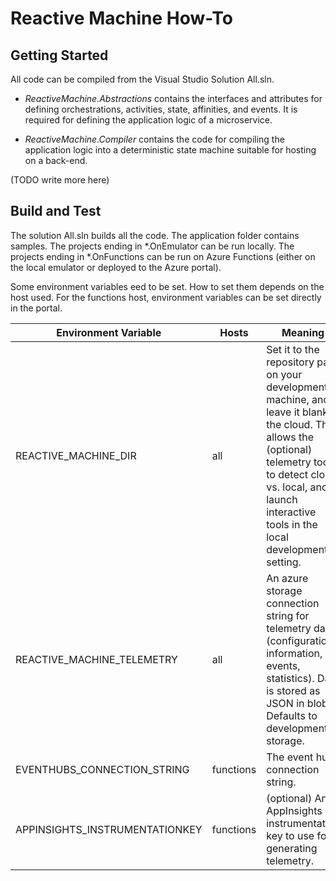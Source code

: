 
# Reactive Machine How-To

## Getting Started

All code can be compiled from the Visual Studio Solution All.sln.

- *ReactiveMachine.Abstractions* contains the interfaces and attributes for defining orchestrations, activities, state, affinities, and events. It is required for defining the application logic of a microservice.

- *ReactiveMachine.Compiler* contains the code for compiling the application logic into a deterministic state machine suitable for hosting on a back-end.


(TODO write more here)

 
## Build and Test

The solution All.sln builds all the code. The application folder contains samples. The projects ending in *.OnEmulator can be run locally. The projects ending in *.OnFunctions can be run on Azure Functions (either on the local emulator or deployed to the Azure portal).

Some environment variables eed to be set. How to set them depends on the host used. For the functions host, environment variables can be set directly in the portal.

| Environment Variable       | Hosts   | Meaning |
|----------------------------|---------|---------|
| REACTIVE_MACHINE_DIR       | all     | Set it to the repository path on your development machine, and leave it blank in the cloud. This allows the (optional) telemetry tools to detect cloud vs. local, and launch interactive tools in the local development setting.  |
| REACTIVE_MACHINE_TELEMETRY | all     | An azure storage connection string for telemetry data (configuration information, events, statistics). Data is stored as JSON in blobs. Defaults to development storage. |
| EVENTHUBS_CONNECTION_STRING | functions | The event hubs connection string. |
| APPINSIGHTS_INSTRUMENTATIONKEY | functions | (optional) An AppInsights instrumentation key to use for generating telemetry. |


